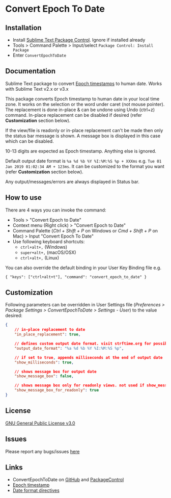 # Convert Epoch To Date

## Installation

* Install [Sublime Text Package Control](https://packagecontrol.io). Ignore if installed already
* Tools > Command Palette > Input/select `Package Control: Install Package`
* Enter `ConvertEpochToDate`

## Documentation

Sublime Text package to convert [Epoch timestamps](https://www.wikiwand.com/en/Unix_time) to human date. Works with Sublime Text v2.x or v3.x

This package converts Epoch timestamp to human date in your local time zone. It works on the selection or the word under caret (not mouse pointer). The replacement is done in-place & can be undone using Undo (ctrl+z) command. In-place replacement can be disabled if desired (refer **Customization** section below).

If the view/file is readonly or in-place replacement can't be made then only the status bar message is shown. A message box is displayed in this case which can be disabled.

10-13 digits are expected as Epoch timestamp. Anything else is ignored.

Default output date format is `%a %d %b %Y %I:%M:%S %p + XXXms` e.g.
`Tue 01 Jan 2019 01:02:34 AM + 123ms`. It can be customized to the format you want (refer **Customization** section below).

Any output/messages/errors are always displayed in Status bar.

## How to use

There are 4 ways you can invoke the command:

* Tools > "Convert Epoch to Date"
* Context menu (Right click) > "Convert Epoch to Date"
* Command Palette (_Ctrl + Shift + P_ on Windows or _Cmd + Shift + P_ on Mac) > Input "Convert Epoch To Date"
* Use following keyboard shortcuts:
  * `ctrl+alt+,`  (Windows)
  * `super+alt+,` (macOS/OSX)
  * `ctrl+alt+,`  (Linux)

You can also override the default binding in your User Key Binding file e.g.

`{ "keys": ["ctrl+alt+t"], "command": "convert_epoch_to_date" }`

## Customization

Following parameters can be overridden in User Settings file (_Preferences > Package Settings > ConvertEpochToDate > Settings - User_) to the value desired:

```json
{
    // in-place replacement to date
    "in_place_replacement": true,

    // defines custom output date format. visit strftime.org for possible format directives
    "output_date_format": "%a %d %b %Y %I:%M:%S %p",

    // if set to true, appends milliseconds at the end of output date
    "show_milliseconds": true,

    // shows message box for output date
    "show_message_box": false,

    // shows message box only for readonly views. not used if show_message_box set to true
    "show_message_box_for_readonly": true
}
```

## License

[GNU General Public License v3.0](https://github.com/nexional/ConvertEpochToDate/blob/master/LICENSE)

## Issues

Please report any bugs/issues [here](https://github.com/nexional/ConvertEpochToDate/issues/new)

## Links

* ConvertEpochToDate on [GitHub](https://github.com/nexional/ConvertEpochToDate) and [PackageControl](https://packagecontrol.io/packages/ConvertEpochToDate)
* [Epoch timestamp](https://www.wikiwand.com/en/Unix_time)
* [Date format directives](http://strftime.org)
